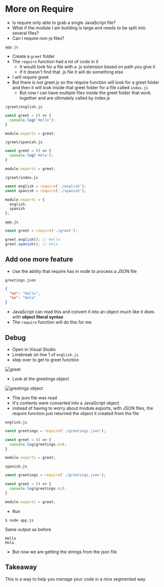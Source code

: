 # More on Require
* Is require only able to grab a single JavaScript file?
* What if the module I am building is large and needs to be split into several files?
* Can I require non-js files?

`app.js`

* Create a `greet` folder
* The `require` function had a lot of code in it
    - It would look for a file with a .js extension based on path you give it
    - if it doesn't find that .js file it will do something else
* I will require greet
* But there is not greet.js so the require function will look for a greet folder and then it will look inside that greet folder for a file called `index.js`
    - But now I can have multiple files inside the greet folder that work together and are ultimately called by index.js

`/greet/english.js`

```js
const greet = () => {
  console.log('Hello');
}

module.exports = greet;
```

`/greet/spanish.js`

```js
const greet = () => {
  console.log('Hola');
}

module.exports = greet;
```

`/greet/index.js`

```js
const english = require('./english');
const spanish = require('./spanish');

module.exports = {
  english,
  spanish
};
```

`app.js`

```js
const greet = require('./greet');

greet.english(); // Hello
greet.spanish(); // Hola
```

## Add one more feature
* Use the ability that require has in node to process a JSON file

`greetings.json`

```json
{
  "en": "Hello",
  "es": "Hola"
}
```

* JavaScript can read this and convert it into an object much like it does with **object literal syntax**
* The `require` function will do this for me

## Debug
* Open in Visual Studio
* Linebreak on line 1 of `english.js`
* step over to get to greet function

![greet](https://i.imgur.com/UEVNick.png)

* Look at the greetings object

![greetings object](https://i.imgur.com/gvAFEjn.png)

* The json file was read
* It's contents were converted into a JavaScript object
* instead of having to worry about module.exports, with JSON files, the require function just returned the object it created from the file

`english.js`

```js
const greetings = require('./greetings.json');

const greet = () => {
  console.log(greetings.en);
}

module.exports = greet;
```

`spanish.js`

```js
const greetings = require('./greetings.json');

const greet = () => {
  console.log(greetings.es);
}

module.exports = greet;
```

* Run

`$ node app.js`

Same output as before

```
Hello
Hola
```

* But now we are getting the strings from the json file

## Takeaway
This is a way to help you manage your code in a nice segmented way
